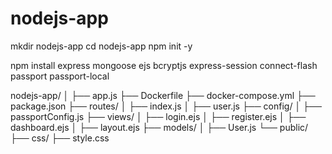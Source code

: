 # nodejs-app
mkdir nodejs-app
cd nodejs-app
npm init -y

npm install express mongoose ejs bcryptjs express-session connect-flash passport passport-local

nodejs-app/
│
├── app.js
├── Dockerfile
├── docker-compose.yml
├── package.json
├── routes/
│   ├── index.js
│   ├── user.js
├── config/
│   ├── passportConfig.js
├── views/
│   ├── login.ejs
│   ├── register.ejs
│   ├── dashboard.ejs
│   ├── layout.ejs
├── models/
│   ├── User.js
└── public/
    ├── css/
        ├── style.css
